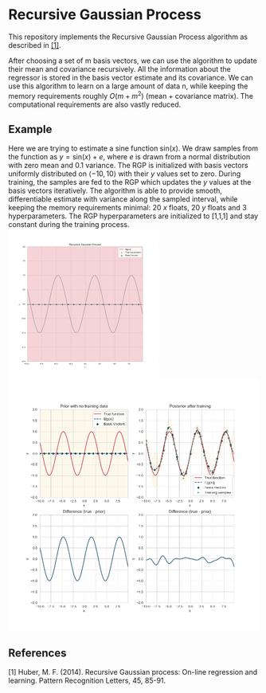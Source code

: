 # Recursive Gaussian Process
This repository implements the Recursive Gaussian Process algorithm as described in [[1]](#1).

After choosing a set of m basis vectors, we can use the algorithm to update their mean and covariance recursively. 
All the information about the regressor is stored in the basis vector estimate and its covariance. 
We can use this algorithm to learn on a large amount of data n, while keeping the memory requirements roughly $O(m + m^2)$ (mean + covariance matrix). 
The computational requirements are also vastly reduced.


## Example
Here we are trying to estimate a sine function $\text{sin}(x)$. We draw samples from the function as $y=\text{sin}(x)+e$, where $e$ is drawn from a normal distribution with zero mean and 0.1 variance. The RGP is initialized with basis vectors uniformly distributed on $\left<-10,10\right>$ with their $y$ values set to zero. During training, the samples are fed to the RGP which updates the $y$ values at the basis vectors iteratively. The algorithm is able to provide smooth, differentiable estimate with variance along the sampled interval, while keeping the memory requirements minimal: 20 $x$ floats, 20 $y$ floats and 3 hyperparameters. The RGP hyperparameters are initialized to [1,1,1] and stay constant during the training process. 
![animated_regression](img/regression.gif)
![before_after](img/regression_comparisson.png)

## References
<a id="1">[1]</a> 
Huber, M. F. (2014). Recursive Gaussian process: On-line regression and learning. Pattern Recognition Letters, 45, 85-91.
